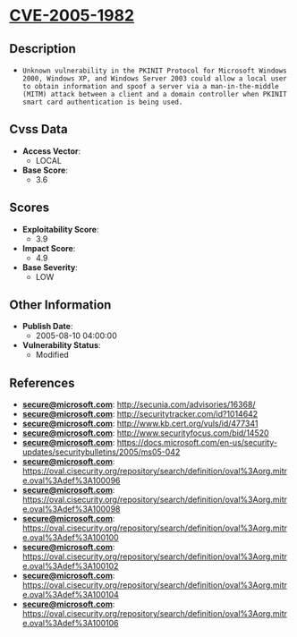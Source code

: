 
# [CVE-2005-1982](https://cve.mitre.org/cgi-bin/cvename.cgi?name=CVE-2005-1982)

## Description

- `Unknown vulnerability in the PKINIT Protocol for Microsoft Windows 2000, Windows XP, and Windows Server 2003 could allow a local user to obtain information and spoof a server via a man-in-the-middle (MITM) attack between a client and a domain controller when PKINIT smart card authentication is being used.`

## Cvss Data

- **Access Vector**:
  - LOCAL
- **Base Score**:
  - 3.6

## Scores

- **Exploitability Score**:
  - 3.9
- **Impact Score**:
  - 4.9
- **Base Severity**:
  - LOW

## Other Information

- **Publish Date**:
  - 2005-08-10 04:00:00
- **Vulnerability Status**:
  - Modified

## References

- **secure@microsoft.com**: http://secunia.com/advisories/16368/
- **secure@microsoft.com**: http://securitytracker.com/id?1014642
- **secure@microsoft.com**: http://www.kb.cert.org/vuls/id/477341
- **secure@microsoft.com**: http://www.securityfocus.com/bid/14520
- **secure@microsoft.com**: https://docs.microsoft.com/en-us/security-updates/securitybulletins/2005/ms05-042
- **secure@microsoft.com**: https://oval.cisecurity.org/repository/search/definition/oval%3Aorg.mitre.oval%3Adef%3A100096
- **secure@microsoft.com**: https://oval.cisecurity.org/repository/search/definition/oval%3Aorg.mitre.oval%3Adef%3A100098
- **secure@microsoft.com**: https://oval.cisecurity.org/repository/search/definition/oval%3Aorg.mitre.oval%3Adef%3A100100
- **secure@microsoft.com**: https://oval.cisecurity.org/repository/search/definition/oval%3Aorg.mitre.oval%3Adef%3A100102
- **secure@microsoft.com**: https://oval.cisecurity.org/repository/search/definition/oval%3Aorg.mitre.oval%3Adef%3A100104
- **secure@microsoft.com**: https://oval.cisecurity.org/repository/search/definition/oval%3Aorg.mitre.oval%3Adef%3A100106
